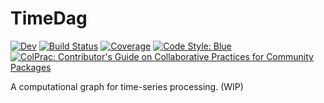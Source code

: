 # TimeDag

<!-- TODO enable this when package is registered -->
<!-- [![Stable](https://img.shields.io/badge/docs-stable-blue.svg)](https://invenia.github.io/TimeDag.jl/stable) -->
[![Dev](https://img.shields.io/badge/docs-dev-blue.svg)](https://invenia.github.io/TimeDag.jl/dev)
[![Build Status](https://github.com/invenia/TimeDag.jl/workflows/CI/badge.svg)](https://github.com/invenia/TimeDag.jl/actions)
[![Coverage](https://codecov.io/gh/invenia/TimeDag.jl/branch/main/graph/badge.svg?token=NpXA7RCBxc)](https://codecov.io/gh/invenia/TimeDag.jl)
[![Code Style: Blue](https://img.shields.io/badge/code%20style-blue-4495d1.svg)](https://github.com/invenia/BlueStyle)
[![ColPrac: Contributor's Guide on Collaborative Practices for Community Packages](https://img.shields.io/badge/ColPrac-Contributor's%20Guide-blueviolet)](https://github.com/SciML/ColPrac)

A computational graph for time-series processing. (WIP)
